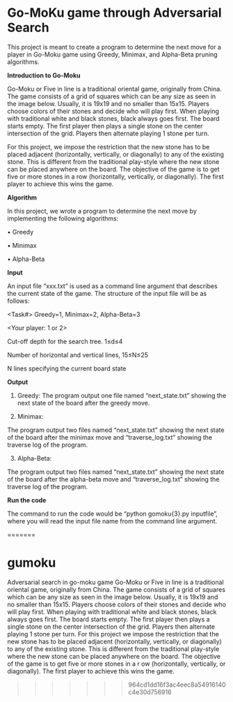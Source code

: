 # Go-MoKu game through Adversarial Search

This project is meant to create a program to determine the next move for a player in Go-Moku game using Greedy, Minimax, and Alpha-Beta pruning algorithms. 

**Introduction to Go-Moku**

Go-Moku or Five in line is a traditional oriental game, originally from China. The game consists of a grid of squares which can be any size as seen in the image below. Usually, it is 19x19 and no smaller than 15x15. Players choose colors of their stones and decide who will play first. When playing with traditional white and black stones, black always goes first. The board starts empty. The first player then plays a single stone on the center intersection of the grid. Players then alternate playing 1 stone per turn. 

For this project, we impose the restriction that the new stone has to be placed adjacent (horizontally, vertically, or diagonally) to any of the existing stone. This is different from the traditional play-style where the new stone can be placed anywhere on the board. The objective of the game is to get five or more stones in a row (horizontally, vertically, or diagonally). The first player to achieve this wins the game.

**Algorithm**

In this project, we wrote a program to determine the next move by implementing the following algorithms:

• Greedy

• Minimax

• Alpha-Beta

**Input**

An input file “xxx.txt” is used as a command line argument that describes the current state of the game. The structure of the input file will be as follows:

<Task#> Greedy=1, Minimax=2, Alpha-Beta=3

<Your player: 1 or 2>

<Cutting off depth: d> Cut-off depth for the search tree. 1≤d≤4 

<N> Number of horizontal and vertical lines, 15≤N≤25

<Board state> N lines specifying the current board state


**Output**

1. Greedy: The program output one file named “next_state.txt” showing the next state of the board after the greedy move.

2. Minimax:

The program output two files named “next_state.txt” showing the next state of the board after the minimax move and “traverse_log.txt” showing the traverse log of the program.

3. Alpha-Beta:

The program output two files named “next_state.txt” showing the next state of the board after the alpha-beta move and “traverse_log.txt” showing the traverse log of the program.


**Run the code**

The command to run the code would be “python gomoku{3}.py inputfile”, where you will read the input file name from the command line argument.


 
=======
# gumoku
Adversarial search in go-moku game
Go-Moku or Five in line is a traditional oriental game, originally from China. 
The game consists of a grid of squares which can be any size as seen in the image below. Usually,
it is 19x19 and no smaller than 15x15. Players choose colors of their stones and decide who will 
play first. When playing with traditional white and black stones, black always goes first. 
The board starts empty. The first player then plays a single stone on the center intersection of 
the grid. Players then alternate playing 1 stone per turn. For this project we impose the restriction 
that the new stone has to be placed adjacent (horizontally, vertically, or diagonally) to any of 
the existing stone. This is different from the traditional play-style where the new stone can be 
placed anywhere on the board. The objective of the game is to get five or more stones in a r
ow (horizontally, vertically, or diagonally). The first player to achieve this wins the game.
>>>>>>> 964cd1dd16f3ac4eec8a54916140c4e30d756916
